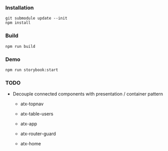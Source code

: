 ### Installation ###

```
git submodule update --init
npm install
```

### Build ###

```
npm run build
```

### Demo ###

```
npm run storybook:start
```

### TODO ###

* Decouple connected components with presentation / container pattern

  * atx-topnav

  * atx-table-users

  * atx-app

  * atx-router-guard

  * atx-home
